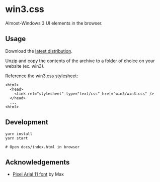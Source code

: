 # win3.css

Almost-Windows 3 UI elements in the browser.

## Usage

Download the [latest distribution](https://github.com/jasmaa/win3.css/releases).

Unzip and copy the contents of the archive to a folder of choice on your website (ex. win3).

Reference the win3.css stylesheet:
```
<html>
  <head>
    <link rel="stylesheet" type="text/css" href="win3/win3.css" />
  </head>
  ...
<html>
```

## Development

```
yarn install
yarn start

# Open docs/index.html in browser
```

## Acknowledgements

- [Pixel Arial 11 font](https://www.dafont.com/pixel-arial-11.font) by Max